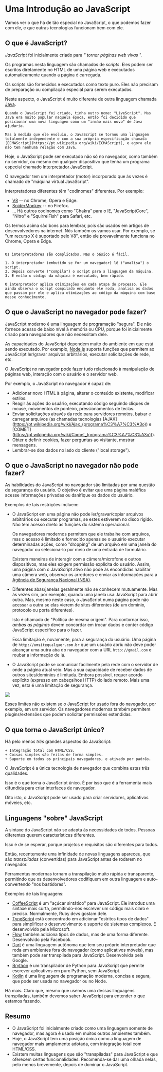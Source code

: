 # Uma Introdução ao JavaScript

Vamos ver o que há de tão especial no JavaScript, o que podemos fazer com ele, e que outras tecnologias funcionam bem com ele.

## O que é JavaScript?

*JavaScript* foi inicialmente criado para *" tornar páginas web vivas "*.

Os programas nesta linguagem são chamados de *scripts*. Eles podem ser escritos diretamente no HTML de uma página web e executados automaticamente quando a página é carregada.

Os scripts são fornecidos e executados como texto puro. Eles não precisam de preparação ou compilação especial para serem executados.

Neste aspecto, o JavaScript é muito diferente de outra linguagem chamada [Java](https://pt.wikipedia.org/wiki/Java_(linguagem_de_programação)).

```smart header="Por que é chamado <u>Java</u>Script?"
Quando o JavaScript foi criado, tinha outro nome: "LiveScript". Mas Java era muito popular naquela época, então foi decidido que posicionar uma nova linguagem como um "irmão mais novo" de Java ajudaria.

Mas à medida que ele evoluiu, o JavaScript se tornou uma linguagem totalmente independente e com a sua própria especificação chamada [ECMAScript](https://pt.wikipedia.org/wiki/ECMAScript), e agora ele não tem nenhuma relação com Java.
```

Hoje, o JavaScript pode ser executado não só no navegador, como também no servidor, ou mesmo em qualquer dispositivo que tenha um programa especial chamado [Interpretador JavaScript](https://pt.wikipedia.org/wiki/Interpretador_de_JavaScript).

O navegador tem um interpretador (motor) incorporado que às vezes é chamado de "máquina virtual JavaScript".

Interpretadores diferentes têm "codinomes" diferentes. Por exemplo:

- [V8](https://pt.wikipedia.org/wiki/V8_(JavaScript)) -- no Chrome, Opera e Edge.
- [SpiderMonkey](https://en.wikipedia.org/wiki/SpiderMonkey) -- no Firefox.
- ... Há outros codinomes como "Chakra" para o IE, "JavaScriptCore", "Nitro" e "SquirrelFish" para Safari, etc.

Os termos acima são bons para lembrar, pois são usados em artigos de desenvolvedores na internet. Nós também os vamos usar. Por exemplo, se "um recurso X é suportado pelo V8", então ele provavelmente funciona no Chrome, Opera e Edge.

```smart header="Como funcionam os interpretadores?"

Os interpretadores são complicados. Mas o básico é fácil.

1. O interpretador (embutido se for um navegador) lê ("analisa") o script.
2. Depois converte ("compila") o script para a linguagem da máquina.
3. E então o código da máquina é executado, bem rápido.

O interpretador aplica otimizações em cada etapa do processo. Ele ainda observa o script compilado enquanto ele roda, analisa os dados que passam por ele e aplica otimizações ao código da máquina com base nesse conhecimento.
```

## O que o JavaScript no navegador pode fazer?

JavaScript moderno é uma linguagem de programação "segura". Ele não fornece acesso de baixo nível à memória ou CPU, porque foi inicialmente criado para navegadores que não necessitam dele.

As capacidades do JavaScript dependem muito do ambiente em que está sendo executado. Por exemplo, [Node.js](https://pt.wikipedia.org/wiki/Node.js) suporta funções que permitem ao JavaScript ler/gravar arquivos arbitrários, executar solicitações de rede, etc.

O JavaScript no navegador pode fazer tudo relacionado à manipulação de páginas web, interação com o usuário e o servidor web.

Por exemplo, o JavaScript no navegador é capaz de:

- Adicionar novo HTML à página, alterar o conteúdo existente, modificar estilos.
- Reagir às ações do usuário, executando código seguindo cliques de mouse, movimentos de ponteiro, pressionamentos de teclas.
- Enviar solicitações através da rede para servidores remotos, baixar e carregar arquivos (as chamadas tecnologias [AJAX] (https://pt.wikipedia.org/wiki/Ajax_(programa%C3%A7%C3%A3o)) e [COMET] (https://pt.wikipedia.org/wiki/Comet_(programa%C3%A7%C3%A3o))).
- Obter e definir cookies, fazer perguntas ao visitante, mostrar mensagens.
- Lembrar-se dos dados no lado do cliente ("local storage").

## O que o JavaScript no navegador não pode fazer?

As habilidades do JavaScript no navegador são limitadas por uma questão de segurança do usuário. O objetivo é evitar que uma página maléfica acesse informações privadas ou danifique os dados do usuário.

Exemplos de tais restrições incluem:

- O JavaScript em uma página não pode ler/gravar/copiar arquivos arbitrários ou executar programas, se estes estiverem no disco rígido. Não tem acesso direto às funções do sistema operacional.

    Os navegadores modernos permitem que ele trabalhe com arquivos, mas o acesso é limitado e fornecido apenas se o usuário executar determinadas ações, como "dropping" de um arquivo em uma janela do navegador ou selecioná-lo por meio de uma entrada de formulário.

    Existem maneiras de interagir com a câmera/microfone e outros dispositivos, mas eles exigem permissão explícita do usuário. Assim, uma página com o JavaScript ativo não pode às encondidas habilitar uma câmera web, observar os arredores e enviar as informações para a [Agência de Segurança Nacional (NSA)](https://pt.wikipedia.org/wiki/Ag%C3%AAncia_de_Seguran%C3%A7a_Nacional).
- Diferentes abas/janelas geralmente não se conhecem mutuamente. Mas às vezes sim, por exemplo, quando uma janela usa JavaScript para abrir outra. Mas, mesmo neste caso, o JavaScript numa página pode não acessar a outra se elas vierem de sites diferentes (de um domínio, protocolo ou porta diferentes).

    Isto é chamado de "Política de mesma origem". Para contornar isso, *ambas as páginas* devem concordar em trocar dados e conter código JavaScript específico para o fazer.

    Essa limitação é, novamente, para a segurança do usuário. Uma página de `http://umsitequalquer.com.br` que um usuário abriu não deve poder alcançar uma outra aba do navegador com a URL `http://gmail.com` e roubar a informação de lá.
- O JavaScript pode se comunicar facilmente pela rede com o servidor de onde a página atual veio. Mas a sua capacidade de receber dados de outros sites/domínios é limitada. Embora possível, requer acordo explícito (expresso em cabeçalhos HTTP) do lado remoto. Mais uma vez, esta é uma limitação de segurança.

![](limitations.svg)

Esses limites não existem se o JavaScript for usado fora do navegador, por exemplo, em um servidor. Os navegadores modernos também permitem plugins/extensões que podem solicitar permissões estendidas.

## O que torna o JavaScript único?

Há pelo menos *três* grandes aspectos do JavaScript:

```compare
+ Integração total com HTML/CSS.
+ Coisas simples são feitas de forma simples.
+ Suporte em todos os principais navegadores, e ativado por padrão.
```
O JavaScript é a única tecnologia de navegador que combina estas três qualidades.

Isso é o que torna o JavaScript único. É por isso que é a ferramenta mais difundida para criar interfaces de navegador.

Dito isto, o JavaScript pode ser usado para criar servidores, aplicativos móveies, etc.

## Linguagens "sobre" JavaScript

A sintaxe do JavaScript não se adapta às necessidades de todos. Pessoas diferentes querem características diferentes.

Isso é de se esperar, porque projetos e requisitos são diferentes para todos.

Então, recentemente uma infinidade de novas linguagens apareceu, que são *transpiladas* (convertidas) para JavaScript antes de rodarem no navegador.

Ferramentas modernas tornam a transpilação muito rápida e transparente, permitindo que os desenvolvedores codifiquem em outra linguagem e auto-convertendo "nos bastidores".

Exemplos de tais linguagens:

- [CoffeeScript](http://coffeescript.org/) é um "açúcar sintático" para JavaScript. Ele introduz uma sintaxe mais curta, permitindo-nos escrever um código mais claro e preciso. Normalmente, Ruby devs gostam dele.
- [TypeScript](http://www.typescriptlang.org/) está concentrado em adicionar "estritos tipos de dados" para simplificar o desenvolvimento e suporte de sistemas complexos. É desenvolvido pela Microsoft.
- [Flow](http://flow.org/) também adiciona tipos de dados, mas de uma forma diferente. Desenvolvido pela Facebook.
- [Dart](https://www.dartlang.org/) é uma linguagem autônoma que tem seu próprio interpretador que roda em ambientes fora do navegador (como aplicativos móveis), mas também pode ser transpilada para JavaScript. Desenvolvida pela Google.
- [Brython](https://brython.info/) é um transpilador de Python para JavaScript que permite escrever aplicativos em puro Python, sem JavaScript.
- [Kotlin](https://kotlinlang.org/docs/js-overview.html) é uma linguagem de programação moderna, concisa e segura, que pode ser usada no navegador ou no Node.

Há mais. Claro que, mesmo que usemos uma dessas linguagens transpiladas, também devemos saber JavaScript para entender o que estamos fazendo.

## Resumo

- O JavaScript foi inicialmente criado como uma linguagem somente de navegador, mas agora é usado em muitos outros ambientes também.
- Hoje, o JavaScript tem uma posição única como a linguagem de navegador mais amplamente adotada, com integração total com HTML/CSS.
- Existem muitas linguagens que são "transpiladas" para JavaScript e que oferecem certas funcionalidades. Recomenda-se dar uma olhada nelas, pelo menos brevemente, depois de dominar o JavaScript.
